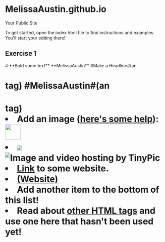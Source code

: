 MelissaAustin.github.io
=====================

Your Public Site

To get started, open the index.html file to find instructions and examples. You'll start your editing there!
<h2 id="Exercise1">Exercise 1</h2>
#
  **Bold some text**
  **MelissaAustin**
  #Make a Headline#(an <h1> tag)
  #MelissaAustin#(an <h1> tag)
  <li>Add an image (<a href="http://forum.koramgame.com/thread-60307-1-1.html">here's some help</a>): <img src="http://upload.wikimedia.org/wikipedia/commons/thumb/8/85/Smiley.svg/800px-Smiley.svg.png" height="50" width="50"</li>
  <li><img src=<a href="http://tinypic.com?ref=28vq7iv" target="_blank"><img src="http://i61.tinypic.com/28vq7iv.jpg" border="0" alt="Image and video hosting by TinyPic"></a></li>
  <li><a href="http://www.coceleratoru.com">Link</a> to some website.</li>
  <li><a href="{http://www.coastal.edu}">(Website)</a></li>
  <li>Add another item to the bottom of this list!</li>
  <li>Read about <a href="http://www.quackit.com/html/tags/">other HTML tags</a> and use one here that hasn't been used yet!</li>
</ol>
